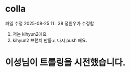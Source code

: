 # colla

파일 수정 2025-08-25  11 : 38 정원우가 수정함

1. 저는 kihyun2에요
2. kihyun2 브랜치 만들고 다시 push 해요.

# 이성님이 트롤링을 시전했습니다.

